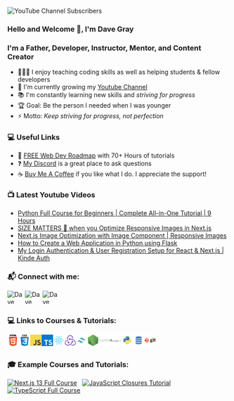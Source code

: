 
![YouTube Channel Subscribers](https://img.shields.io/youtube/channel/subscribers/UCY38RvRIxYODO4penyxUwTg?label=SUBSCRIBERS&logo=Youtube&style=for-the-badge)


### Hello and Welcome 👋, I'm Dave Gray

### I'm a Father, Developer, Instructor, Mentor, and Content Creator
- 👨🏽‍🎓 I enjoy teaching coding skills as well as helping students & fellow developers
- 🌱 I'm currently growing my [Youtube Channel](https://www.youtube.com/c/davegrayteachescode)
- 📚 I'm constantly learning new skills and _striving for progress_
- 🏆 Goal: Be the person I needed when I was younger
- ⚡ Motto: _Keep striving for progress, not perfection_

### 💻 Useful Links
- 🚙 [FREE Web Dev Roadmap](https://courses.davegray.codes/) with 70+ Hours of tutorials
- ❓ [My Discord]( https://discord.gg/neKghyefqh) is a great place to ask questions
- ☕ [Buy Me A Coffee](https://www.buymeacoffee.com/davegray) if you like what I do. I appreciate the support! 

### 📺 Latest Youtube Videos
<!-- YOUTUBE:START -->
- [Python Full Course for Beginners | Complete All-in-One Tutorial | 9 Hours](https://www.youtube.com/watch?v=H2EJuAcrZYU)
- [SIZE MATTERS 👀 when you Optimize Responsive Images in Next.js](https://www.youtube.com/watch?v=CxctanmF9lk)
- [Next.js Image Optimization with Image Component | Responsive Images](https://www.youtube.com/watch?v=gpJKj45AikY)
- [How to Create a Web Application in Python using Flask](https://www.youtube.com/watch?v=jQjjqEjZK58)
- [My Login Authentication &amp; User Registration Setup for React &amp; Next.js | Kinde Auth](https://www.youtube.com/watch?v=WtHQGlKGUrU)
<!-- YOUTUBE:END -->

### 📬 Connect with me:
[<img align="left" src="https://raw.githubusercontent.com/rahuldkjain/github-profile-readme-generator/master/src/images/icons/Social/youtube.svg" alt="Dave Gray | Youtube" height="30" width="40" />][youtube]
[<img align="left" src="https://raw.githubusercontent.com/rahuldkjain/github-profile-readme-generator/master/src/images/icons/Social/twitter.svg" alt="Dave Gray | Twitter" height="30" width="40" />][twitter]
[<img align="left" src="https://raw.githubusercontent.com/rahuldkjain/github-profile-readme-generator/master/src/images/icons/Social/linked-in-alt.svg" alt="Dave Gray | LinkedIn" height="30" width="40" />][linkedin]

<br />
<br />

### 💻 Links to Courses & Tutorials:
[<img align="left" target="_blank" alt="HTML" width="26px" src="https://raw.githubusercontent.com/github/explore/80688e429a7d4ef2fca1e82350fe8e3517d3494d/topics/html/html.png" />][html-course]
[<img align="left" target="_blank" alt="CSS" width="26px" src="https://raw.githubusercontent.com/github/explore/80688e429a7d4ef2fca1e82350fe8e3517d3494d/topics/css/css.png" />][css-course]
[<img align="left" target="_blank" alt="JavaScript" width="26px" src="https://raw.githubusercontent.com/github/explore/80688e429a7d4ef2fca1e82350fe8e3517d3494d/topics/javascript/javascript.png" />][javascript-course]
[<img align="left" target="_blank" alt="TypeScript" width="26px" src="https://raw.githubusercontent.com/github/explore/80688e429a7d4ef2fca1e82350fe8e3517d3494d/topics/typescript/typescript.png" />][typescript-course]
[<img align="left" target="_blank" alt="React" width="26px" src="https://raw.githubusercontent.com/github/explore/80688e429a7d4ef2fca1e82350fe8e3517d3494d/topics/react/react.png" />][react-course]
[<img align="left" target="_blank" alt="Redux" width="26px" src="https://raw.githubusercontent.com/github/explore/80688e429a7d4ef2fca1e82350fe8e3517d3494d/topics/redux/redux.png" />][redux-course]
[<img align="left" target="_blank" alt="Tailwind CSS" width="26px" src="https://raw.githubusercontent.com/github/explore/80688e429a7d4ef2fca1e82350fe8e3517d3494d/topics/tailwind/tailwind.png" />][tailwind-course]
[<img align="left" target="_blank" alt="NodeJS" width="26px" src="https://raw.githubusercontent.com/github/explore/80688e429a7d4ef2fca1e82350fe8e3517d3494d/topics/nodejs/nodejs.png" />][node-js-course]
[<img align="left" target="_blank" alt="Express" width="26px" src="https://raw.githubusercontent.com/github/explore/80688e429a7d4ef2fca1e82350fe8e3517d3494d/topics/express/express.png" />][mern-course]
[<img align="left" target="_blank" alt="MongoDB" width="26px" src="https://raw.githubusercontent.com/github/explore/80688e429a7d4ef2fca1e82350fe8e3517d3494d/topics/mongodb/mongodb.png" />][mern-course]
[<img align="left" target="_blank" alt="Python" width="26px" src="https://raw.githubusercontent.com/github/explore/80688e429a7d4ef2fca1e82350fe8e3517d3494d/topics/python/python.png" />][python-course]
[<img align="left" target="_blank" alt="SQL" width="26px" src="https://raw.githubusercontent.com/github/explore/80688e429a7d4ef2fca1e82350fe8e3517d3494d/topics/sql/sql.png" />][sql-course]
[<img align="left" target="_blank" alt="git" width="26px" src="https://raw.githubusercontent.com/github/explore/80688e429a7d4ef2fca1e82350fe8e3517d3494d/topics/git/git.png" />][git-tutorial]

<br />
<br />

### 🎓 Example Courses and Tutorials: 
<a href="http://www.youtube.com/watch?feature=player_embedded&v=843nec-IvW0
" target="_blank"><img src="http://img.youtube.com/vi/843nec-IvW0/0.jpg" 
alt="Next.js 13 Full Course" width="240" height="180" /></a>&nbsp;&nbsp;&nbsp;<a href="http://www.youtube.com/watch?feature=player_embedded&v=1S8SBDhA7HA
" target="_blank"><img src="http://img.youtube.com/vi/1S8SBDhA7HA/0.jpg" 
alt="JavaScript Closures Tutorial" width="240" height="180" /></a>
&nbsp;&nbsp;&nbsp;<a href="http://www.youtube.com/watch?feature=player_embedded&v=gieEQFIfgYc
" target="_blank"><img src="http://img.youtube.com/vi/gieEQFIfgYc/0.jpg" 
alt="TypeScript Full Course" width="240" height="180" /></a>

[html-course]: https://youtu.be/mJgBOIoGihA
[css-course]: https://youtu.be/n4R2E7O-Ngo
[javascript-course]: https://youtu.be/EfAl9bwzVZk
[typescript-course]: https://youtu.be/gieEQFIfgYc
[react-course]: https://youtu.be/RVFAyFWO4go
[redux-course]: https://youtu.be/NqzdVN2tyvQ
[tailwind-course]: https://youtu.be/lCxcTsOHrjo
[node-js-course]: https://youtu.be/f2EqECiTBL8
[mern-course]: https://youtu.be/CvCiNeLnZ00
[python-course]: https://www.youtube.com/playlist?list=PL0Zuz27SZ-6MQri81d012LwP5jvFZ_scc
[sql-course]: https://youtu.be/WFNtmhwU5HU
[git-tutorial]: https://youtu.be/CvUiKWv2-C0
[twitter]: https://twitter.com/yesdavidgray
[linkedin]: https://linkedin.com/in/davidagray
[youtube]: https://www.youtube.com/c/davegrayteachescode